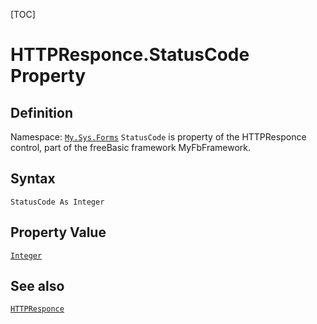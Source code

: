 [TOC]
# HTTPResponce.StatusCode Property

## Definition
Namespace: [`My.Sys.Forms`](My.Sys.Forms.md)
`StatusCode` is property of the HTTPResponce control, part of the freeBasic framework MyFbFramework.
## Syntax
```freeBasic
StatusCode As Integer
```
## Property Value
[`Integer`]("https://www.freebasic.net/wiki/KeyPgInteger")
## See also
[`HTTPResponce`](HTTPResponce.md)
